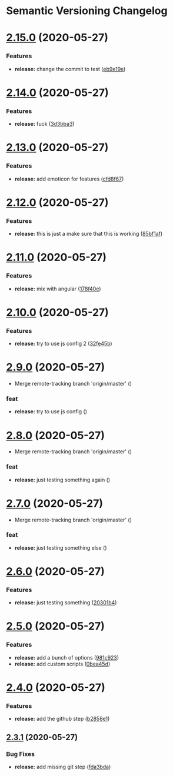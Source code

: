 # Semantic Versioning Changelog

# [2.15.0](https://github.com/C0ZEN/semantic-release-poc/compare/2.14.0...2.15.0) (2020-05-27)


### Features

* **release:** change the commit to test ([eb9e19e](https://github.com/C0ZEN/semantic-release-poc/commit/eb9e19eea0acf6e30da92bf31af1fbdf376ea8e0))

# [2.14.0](https://github.com/C0ZEN/semantic-release-poc/compare/2.13.0...2.14.0) (2020-05-27)


### Features

* **release:** fuck ([3d3bba3](https://github.com/C0ZEN/semantic-release-poc/commit/3d3bba3ed67a25dcd735cb1da36f3ec05f13c18a))

# [2.13.0](https://github.com/C0ZEN/semantic-release-poc/compare/2.12.0...2.13.0) (2020-05-27)


### Features

* **release:** add emoticon for features ([cfd8f67](https://github.com/C0ZEN/semantic-release-poc/commit/cfd8f67b140dc990c28cd9eb43c608ef6fda9526))

# [2.12.0](https://github.com/C0ZEN/semantic-release-poc/compare/2.11.0...2.12.0) (2020-05-27)


### Features

* **release:** this is just a make sure that this is working ([85bf1af](https://github.com/C0ZEN/semantic-release-poc/commit/85bf1af8fa6401d422b7befb3f411626e9802f04))

# [2.11.0](https://github.com/C0ZEN/semantic-release-poc/compare/2.10.0...2.11.0) (2020-05-27)


### Features

* **release:** mix with angular ([178f40e](https://github.com/C0ZEN/semantic-release-poc/commit/178f40e49d2e66765c20212fe4c2bfda784b9ca9))

# [2.10.0](https://github.com/C0ZEN/semantic-release-poc/compare/2.9.0...2.10.0) (2020-05-27)


### Features

* **release:** try to use js config 2 ([32fe45b](https://github.com/C0ZEN/semantic-release-poc/commit/32fe45b092d2a231774c27567e459cdf86bd9e12))

# [2.9.0](https://github.com/C0ZEN/semantic-release-poc/compare/2.8.0...2.9.0) (2020-05-27)


* Merge remote-tracking branch 'origin/master' ([](https://github.com/C0ZEN/semantic-release-poc/commit/6031b387392a9aa88a65914cf559d5906587750e))


### feat

* **release:** try to use js config ([](https://github.com/C0ZEN/semantic-release-poc/commit/b720491c8910fe131a674a25c0ff93142035cba3))

# [2.8.0](https://github.com/C0ZEN/semantic-release-poc/compare/2.7.0...2.8.0) (2020-05-27)


* Merge remote-tracking branch 'origin/master' ([](https://github.com/C0ZEN/semantic-release-poc/commit/4b872da8e4aa217ebb3de7d8b6c41bdeb6aa32ac))


### feat

* **release:** just testing something again ([](https://github.com/C0ZEN/semantic-release-poc/commit/6cab07c1602c8820872900200fc39fdb5b67845e))

# [2.7.0](https://github.com/C0ZEN/semantic-release-poc/compare/2.6.0...2.7.0) (2020-05-27)


* Merge remote-tracking branch 'origin/master' ([](https://github.com/C0ZEN/semantic-release-poc/commit/94575616ed53fb1b9c4fd420b71423fef8bea49e))


### feat

* **release:** just testing something else ([](https://github.com/C0ZEN/semantic-release-poc/commit/020041641e67a96995546b1b007855e261da22f5))

# [2.6.0](https://github.com/C0ZEN/semantic-release-poc/compare/2.5.0...2.6.0) (2020-05-27)


### Features

* **release:** just testing something ([20301b4](https://github.com/C0ZEN/semantic-release-poc/commit/20301b4a0ea7d0d35b1cc3f8c636eb98774bf62d))

# [2.5.0](https://github.com/C0ZEN/semantic-release-poc/compare/2.4.0...2.5.0) (2020-05-27)


### Features

* **release:** add a bunch of options ([981c923](https://github.com/C0ZEN/semantic-release-poc/commit/981c923f7c15c43f81200b9d453163b5e487faa8))
* **release:** add custom scripts ([0bea45d](https://github.com/C0ZEN/semantic-release-poc/commit/0bea45d2da67bb4d165411656f8948c1b639f4a1))

# [2.4.0](https://github.com/C0ZEN/semantic-release-poc/compare/2.3.1...2.4.0) (2020-05-27)


### Features

* **release:** add the github step ([b2858e1](https://github.com/C0ZEN/semantic-release-poc/commit/b2858e13568240f2d9e8c4f7f98925a4f70290b8))

## [2.3.1](https://github.com/C0ZEN/semantic-release-poc/compare/2.3.0...2.3.1) (2020-05-27)


### Bug Fixes

* **release:** add missing git step ([fda3bda](https://github.com/C0ZEN/semantic-release-poc/commit/fda3bdaba80829401f887fc7f0e54b8ea6aab88a))
